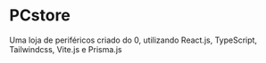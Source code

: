 # PCstore
Uma loja de periféricos criado do 0, utilizando React.js, TypeScript, Tailwindcss, Vite.js e Prisma.js
